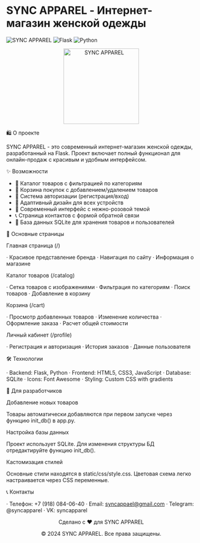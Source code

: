 # SYNC APPAREL - Интернет-магазин женской одежды

![SYNC APPAREL](https://img.shields.io/badge/SYNC-APPAREL-pink) 
![Flask](https://img.shields.io/badge/Flask-2.3.3-green)
![Python](https://img.shields.io/badge/Python-3.8+-blue)

<div align="center">
  <img src="static/images/logo.jpg" alt="SYNC APPAREL" width="200">
</div>

🛍️ О проекте

SYNC APPAREL - это современный интернет-магазин женской одежды, разработанный на Flask. Проект включает полный функционал для онлайн-продаж с красивым и удобным интерфейсом.

✨ Возможности

- 🏪 Каталог товаров с фильтрацией по категориям
- 🛒 Корзина покупок с добавлением/удалением товаров
- 👤 Система авторизации (регистрация/вход)
- 📱 Адаптивный дизайн для всех устройств
- 🎨 Современный интерфейс с нежно-розовой темой
- 📞 Страница контактов с формой обратной связи
- 💾 База данных SQLite для хранения товаров и пользователей

🎯 Основные страницы

Главная страница (/)

· Красивое представление бренда
· Навигация по сайту
· Информация о магазине

Каталог товаров (/catalog)

· Сетка товаров с изображениями
· Фильтрация по категориям
· Поиск товаров
· Добавление в корзину

Корзина (/cart)

· Просмотр добавленных товаров
· Изменение количества
· Оформление заказа
· Расчет общей стоимости

Личный кабинет (/profile)

· Регистрация и авторизация
· История заказов
· Данные пользователя

🛠️ Технологии

· Backend: Flask, Python
· Frontend: HTML5, CSS3, JavaScript
· Database: SQLite
· Icons: Font Awesome
· Styling: Custom CSS with gradients

👥 Для разработчиков

Добавление новых товаров

Товары автоматически добавляются при первом запуске через функцию init_db() в app.py.

Настройка базы данных

Проект использует SQLite. Для изменения структуры БД отредактируйте функцию init_db().

Кастомизация стилей

Основные стили находятся в static/css/style.css. Цветовая схема легко настраивается через CSS переменные.

📞 Контакты

· Телефон: +7 (918) 084-06-40
· Email: syncappael@gmail.com
· Telegram: @syncapparel
· VK: syncapparel


<div align="center">
  <p>Сделано с ❤️ для SYNC APPAREL</p>
  <p>© 2024 SYNC APPAREL. Все права защищены.</p>
</div>

